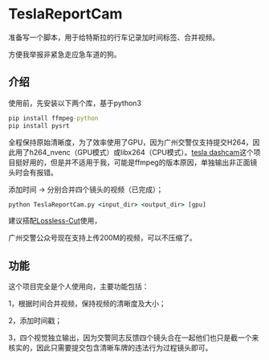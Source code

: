 # TeslaReportCam
准备写一个脚本，用于给特斯拉的行车记录加时间标签、合并视频。

方便我举报非紧急走应急车道的狗。



## 介绍

使用前，先安装以下两个库，基于python3

```cmd
pip install ffmpeg-python
pip install pysrt
```

全程保持原始清晰度，为了效率使用了GPU，因为广州交警仅支持提交H264，因此用了h264_nvenc（GPU模式）或libx264（CPU模式）。[tesla dashcam](https://github.com/ehendrix23/tesla_dashcam)这个项目挺好用的，但是并不适用于我，可能是ffmpeg的版本原因，单独输出非正面镜头时会有报错。



添加时间 -> 分别合并四个镜头的视频（已完成）；

```cmd
python TeslaReportCam.py <input_dir> <output_dir> [gpu]
```

建议搭配[Lossless-Cut](https://github.com/mifi/lossless-cut)使用，

广州交警公众号现在支持上传200M的视频，可以不压缩了。



## 功能

这个项目完全是个人使用向，主要功能包括：

1，根据时间合并视频，保持视频的清晰度及大小；

2，添加时间戳；

3，四个视觉独立输出，因为交警同志反馈四个镜头合在一起他们也只是截一个来核实的，因此只需要提交包含清晰车牌的违法行为过程镜头即可。
